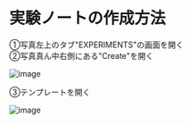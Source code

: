 # 実験ノートの作成方法

①写真左上のタブ"EXPERIMENTS"の画面を開く  
②写真真ん中右側にある"Create"を開く

![image](https://raw.githubusercontent.com/naist-eln/eln/blob/main/manual/Photo/CreateExperiment-1.png)

③テンプレートを開く

![image](https://raw.githubusercontent.com/naist-eln/eln/blob/main/manual/Photo/CreateExperiment-2.png)

